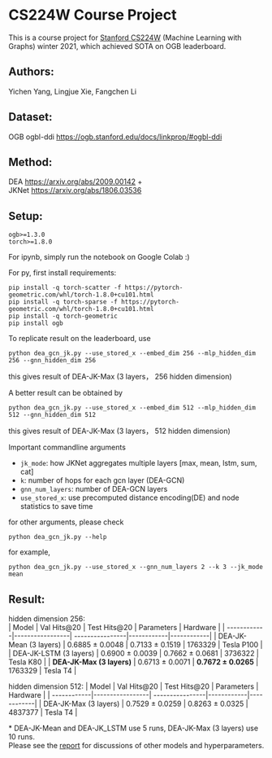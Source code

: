 # CS224W Course Project  
This is a course project for [Stanford CS224W](http://web.stanford.edu/class/cs224w/) (Machine Learning with Graphs) winter 2021, which achieved SOTA on OGB leaderboard.  
## Authors: 
Yichen Yang, Lingjue Xie, Fangchen Li  

## Dataset:  
OGB ogbl-ddi https://ogb.stanford.edu/docs/linkprop/#ogbl-ddi  

## Method:   
DEA https://arxiv.org/abs/2009.00142 +   
JKNet https://arxiv.org/abs/1806.03536  

## Setup: 
```
ogb>=1.3.0
torch>=1.8.0
```
For ipynb, simply run the notebook on Google Colab :)  
  
For py,
first install requirements:
```
pip install -q torch-scatter -f https://pytorch-geometric.com/whl/torch-1.8.0+cu101.html
pip install -q torch-sparse -f https://pytorch-geometric.com/whl/torch-1.8.0+cu101.html
pip install -q torch-geometric
pip install ogb
```

To replicate result on the leaderboard, use
```
python dea_gcn_jk.py --use_stored_x --embed_dim 256 --mlp_hidden_dim 256 --gnn_hidden_dim 256
```
this gives result of DEA-JK-Max (3 layers， 256 hidden dimension)  
  
A better result can be obtained by 
```
python dea_gcn_jk.py --use_stored_x --embed_dim 512 --mlp_hidden_dim 512 --gnn_hidden_dim 512
```
this gives result of DEA-JK-Max (3 layers， 512 hidden dimension)  

Important commandline arguments
- `jk_mode`: how JKNet aggregates multiple layers [max, mean, lstm, sum, cat]
- `k`: number of hops for each gcn layer (DEA-GCN)
- `gnn_num_layers`: number of DEA-GCN layers
- `use_stored_x`: use precomputed distance encoding(DE) and node statistics to save time

for other arguments, please check
```
python dea_gcn_jk.py --help
```

for example,
```
python dea_gcn_jk.py --use_stored_x --gnn_num_layers 2 --k 3 --jk_mode mean
```

## Result:   

hidden dimension 256:  
| Model       | Val Hits@20     | Test Hits@20    | Parameters | Hardware   |
| ------------|-----------------| ----------------|------------|------------|
| DEA-JK-Mean (3 layers) | 0.6885 ± 0.0048 | 0.7133 ± 0.1519 | 1763329    | Tesla P100 |
| DEA-JK-LSTM (3 layers) | 0.6900 ± 0.0039 | 0.7662 ± 0.0681 | 3736322    | Tesla K80  |
| **DEA-JK-Max  (3 layers)** | 0.6713 ± 0.0071 | **0.7672 ± 0.0265** | 1763329    | Tesla T4   |

hidden dimension 512:
| Model       | Val Hits@20     | Test Hits@20    | Parameters | Hardware   |
| ------------|-----------------| ----------------|------------|------------|
| DEA-JK-Max  (3 layers) | 0.7529 ± 0.0259 | 0.8263 ± 0.0325 | 4837377    | Tesla T4   |

\* DEA-JK-Mean and DEA-JK_LSTM use 5 runs, DEA-JK-Max (3 layers) use 10 runs.  
Please see the [report](https://github.com/JeffJeffy/CS224W-OGB-DEA-JK/blob/main/CS224w_final_report.pdf) for discussions of other models and hyperparameters.   

 

